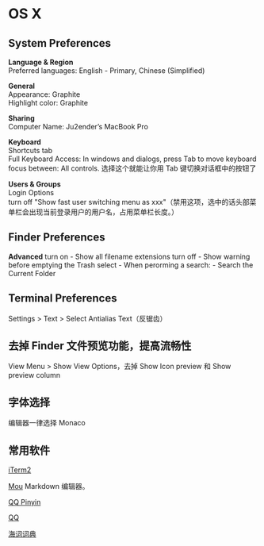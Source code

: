 OS X
====

System Preferences
------------------

**Language & Region**    
Preferred languages: English - Primary, Chinese (Simplified)

**General**    
Appearance: Graphite    
Highlight color: Graphite    

**Sharing**    
Computer Name: Ju2ender’s MacBook Pro    

**Keyboard**    
Shortcuts tab    
Full Keyboard Access: In windows and dialogs, press Tab to move keyboard focus between: 
All controls.
选择这个就能让你用 Tab 键切换对话框中的按钮了

**Users & Groups**    
Login Options    
turn off "Show fast user switching menu as xxx"（禁用这项，选中的话头部菜单栏会出现当前登录用户的用户名，占用菜单栏长度。）    

Finder Preferences
------------------

**Advanced**
turn on - Show all filename extensions
turn off - Show warning before emptying the Trash
select - When perorming a search: - Search the Current Folder

Terminal Preferences
--------------------

Settings > Text > Select Antialias Text（反锯齿）

去掉 Finder 文件预览功能，提高流畅性
--------------------------------

View Menu > Show View Options，去掉 Show Icon preview 和 Show preview column

字体选择
-------

编辑器一律选择 Monaco

常用软件
-------

[iTerm2](http://www.iterm2.com/#/section/downloads)

[Mou](http://mouapp.com)
Markdown 编辑器。

[QQ Pinyin](http://qq.pinyin.cn/)

[QQ](http://im.qq.com/macqq/index.shtml)

[海词词典](http://cidian.dict.cn/mac.html)
